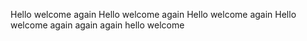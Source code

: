 Hello welcome again
Hello welcome again
Hello welcome again
Hello welcome again
again
again
hello welcome

